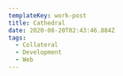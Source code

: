 ```yaml
---
templateKey: work-post
title: Cathedral
date: 2020-08-20T02:43:46.884Z
tags:
  - Collateral
  - Development
  - Web
---
```

